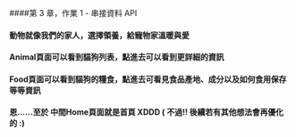 ####第 3 章，作業 1 - 串接資料 API
#### 動物就像我們的家人，選擇領養，給寵物家溫暖與愛
#### Animal頁面可以看到貓狗列表，點進去可以看到更詳細的資訊
#### Food頁面可以看到貓狗的糧食，點進去可看見食品產地、成分以及如何食用保存等等資訊
#### 恩......至於 中間Home頁面就是首頁 XDDD  ( 不過!! 後續若有其他想法會再優化的 :)
